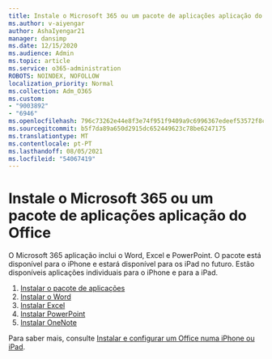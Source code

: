 ```yaml
---
title: Instale o Microsoft 365 ou um pacote de aplicações aplicação do Office
ms.author: v-aiyengar
author: AshaIyengar21
manager: dansimp
ms.date: 12/15/2020
ms.audience: Admin
ms.topic: article
ms.service: o365-administration
ROBOTS: NOINDEX, NOFOLLOW
localization_priority: Normal
ms.collection: Adm_O365
ms.custom:
- "9003892"
- "6946"
ms.openlocfilehash: 796c73262e44e8f3e74f951f9409a9c6996367edeef53572f8caf6bbb56adf47
ms.sourcegitcommit: b5f7da89a650d2915dc652449623c78be6247175
ms.translationtype: MT
ms.contentlocale: pt-PT
ms.lasthandoff: 08/05/2021
ms.locfileid: "54067419"
---
```

# <a name="install-the-microsoft-365-app-bundle-or-an-individual-office-app"></a>Instale o Microsoft 365 ou um pacote de aplicações aplicação do Office

O Microsoft 365 aplicação inclui o Word, Excel e PowerPoint. O pacote está disponível para o iPhone e estará disponível para os iPad no futuro. Estão disponíveis aplicações individuais para o iPhone e para a iPad.

1. [Instalar o pacote de aplicações](https://go.microsoft.com/fwlink/?linkid=2136762)
1. [Instalar o Word](https://go.microsoft.com/fwlink/?linkid=2136974)
1. [Instalar Excel](https://go.microsoft.com/fwlink/?linkid=2136975)
1. [Instalar PowerPoint](https://go.microsoft.com/fwlink/?linkid=2136882)
1. [Instalar OneNote](https://go.microsoft.com/fwlink/?linkid=2136883)

Para saber mais, consulte [Instalar e configurar um Office numa iPhone ou iPad](https://go.microsoft.com/fwlink/?linkid=2135560).
